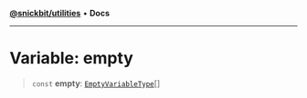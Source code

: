[**@snickbit/utilities**](../README.md) • **Docs**

***

# Variable: empty

> `const` **empty**: [`EmptyVariableType`](../type-aliases/EmptyVariableType.md)[]
